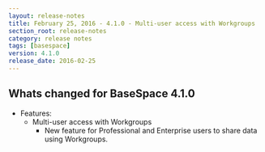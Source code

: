 ```yaml
---
layout: release-notes
title: February 25, 2016 - 4.1.0 - Multi-user access with Workgroups
section_root: release-notes
category: release notes
tags: [basespace]
version: 4.1.0
release_date: 2016-02-25
---
```


## Whats changed for BaseSpace 4.1.0

- Features:
	- Multi-user access with Workgroups
		- New feature for Professional and Enterprise users to share data using Workgroups.


